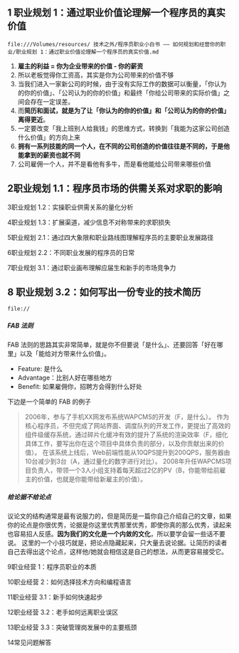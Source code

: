 ## 1 职业规划 1：通过职业价值论理解一个程序员的真实价值
```
file:///Volumes/resources/ 技术之外/程序员职业小白书 —— 如何规划和经营你的职业/职业规划 1：通过职业价值论理解一个程序员的真实价值.md

```
1. **雇主的利益 = 你为企业带来的价值 - 你的薪资**
2. 所以老板觉得你工资高，其实是你为公司带来的价值不够
3. 当我们进入一家新公司的时候，由于没有实际工作的数据可以衡量，「你认为的你的价值」、「公司认为的你的价值」和最终「你给公司带来的实际价值」之间会存在一定误差。
4. 而**简历和面试，就是为了让「你认为的你的价值」和「公司认为的你的价值」离得更近**。
5. 一定要改变「我上班别人给我钱」的思维方式，转换到「我能为这家公司创造什么价值」的方向上来
6. **拥有一系列技能的同一个人，在不同的公司创造的价值往往是不同的，于是他能拿到的薪资也就不同**
7. 公司雇佣一个人，并不是看他有多牛，而是看他能给公司带来哪些价值


## 2职业规划 1.1：程序员市场的供需关系对求职的影响


3职业规划 1.2：实操职业供需关系的量化分析


4职业规划 1.3：扩展渠道，减少信息不对称带来的求职损失


5职业规划 2.1：通过四大象限和职业路线图理解程序员的主要职业发展路径


6职业规划 2.2：不同职业发展的程序员的日常

7职业规划 3.1：通过职业画布理解应届生和新手的市场竞争力

## 8 职业规划 3.2：如何写出一份专业的技术简历
```
file://
```
##### FAB 法则
FAB 法则的思路其实非常简单，就是你不但要说「是什么」、还要回答「好在哪里」以及「能给对方带来什么价值」。
-   Feature: 是什么
-   Advantage：比别人好在哪些地方
-   Benefit: 如果雇佣你，招聘方会得到什么好处

下边是一个简单的 FAB 的例子
> 2006年，参与了手机XX网发布系统WAPCMS的开发（F，是什么）。 作为核心程序员，不但完成了网站界面、调度队列的开发工作，更提出了高效的组件级缓存系统，通过碎片化缓冲有效的提升了系统的渲染效率（F，细化具体工作，要写出你在这个项目中具体负责的部分，以及你贡献出来的价值）。 在该系统上线后，Web前端性能从10QPS提升到200QPS，服务器由10台减少到3台（A，通过量化的数字进行对比）。 2008年升任WAPCMS项目负责人，带领一个3人小组支持着每天超过2亿的PV（B，你能带给前雇主的价值，也就是你能带给新雇主的价值）。

##### 给论据不给论点
议论文的结构通常是最有说服力的，但是简历是一篇你自己介绍自己的文章，如果你的论点是你很优秀，论据是你这里优秀那里优秀，即使你真的那么优秀，读起来也容易招人反感。**因为我们的文化是一个内敛的文化**，所以要学会留一些话不要说。
这里的一个小技巧就是，把论点隐藏起来，只大量去说论据。让简历的读者自己去得出这个论点，这样他/她就会相信这是自己的想法，从而更容易接受它。

9职业经营 1：程序员职业的本质

10职业经营 2：如何选择技术方向和编程语言

11职业经营 3.1：新手如何快速起步

12职业经营 3.2：老手如何远离职业误区

13职业经营 3.3：突破管理岗发展中的主要瓶颈


14常见问题解答

